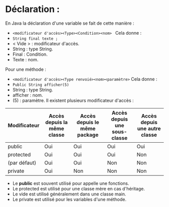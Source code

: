 # Déclaration :
En Java la déclaration d'une variable se fait de cette manière :
-  `<modificateur d'accès><Type><Condition><nom> `
Cela donne :
- `String final texte ;`
- < Vide > : modificateur d'accès.
- String : type String.
- Final : Condition.
- Texte : nom.

Pour une méthode :
- `<modificateur d'accès><Type renvoié><nom><paramètre>`
Cela donne :
- `Public String afficher(5)`
- String : type String.
- afficher : nom.
- (5) : paramètre.
Il existent plusieurs modificateur d'accès :

| Modificateur | Accès depuis la même classe | Accès depuis le même package | Accès depuis une sous-classe | Accès depuis une autre classe |
| ------------ | --------------------------- | ---------------------------- | ---------------------------- | ----------------------------- |
| public       | Oui                         | Oui                          | Oui                          | Oui                           |
| protected    | Oui                         | Oui                          | Oui                          | Non                           |
| (par défaut) | Oui                         | Oui                          | Non                          | Non                           |
| private      | Oui                         | Non                          | Non                          | Non                           |

- Le **public** est souvent utilisé pour appelle une fonctions.
- Le protected est utilisé pour une classe mère en cas d'héritage.
- Le vide est utilisé généralement dans une classe main.
- Le private est utilisé pour les variables d'une méthode.

